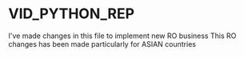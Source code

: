 # VID_PYTHON_REP

I've made changes in this file to implement new RO business 
This RO changes has been made particularly for ASIAN countries  
